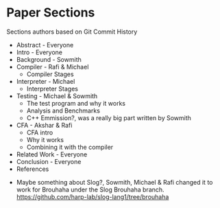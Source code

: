 # Paper Sections

Sections authors based on Git Commit History

* Abstract - Everyone
* Intro - Everyone
* Background - Sowmith
* Compiler - Rafi & Michael 
    * Compiler Stages
* Interpreter - Michael
    * Interpreter Stages
* Testing - Michael & Sowmith
    * The test program and why it works
    * Analysis and Benchmarks
    * C++ Emmission?, was a really big part written by Sowmith
* CFA - Akshar & Rafi
    * CFA intro 
    * Why it works
    * Combining it with the compiler
* Related Work - Everyone
* Conclusion - Everyone
* References



- Maybe something about Slog?, Sowmith, Michael & Rafi changed it to work for Brouhaha under the Slog Brouhaha branch. https://github.com/harp-lab/slog-lang1/tree/brouhaha
